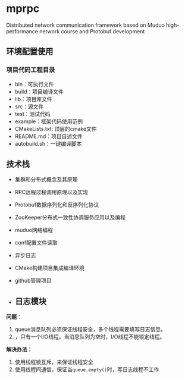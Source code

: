 # mprpc
Distributed network communication framework based on Muduo high-performance network course and Protobuf development


## 环境配置使用

### 项目代码工程目录

- bin：可执行文件
- build：项目编译文件
- lib：项目库文件
- src：源文件
- test：测试代码
- example：框架代码使用范例
- CMakeLists.txt: 顶层的cmake文件
- README.md：项目自述文件
- autobuild.sh：一键编译脚本

## 技术栈

- 集群和分布式概念及其原理
- RPC远程过程调用原理以及实现
- Protobuf数据序列化和反序列化协议
- ZooKeeper分布式一致性协调服务应用以及编程
- muduo网络编程
- conf配置文件读取
- 异步日志
- CMake构建项目集成编译环境
- github管理项目

- ## 日志模块

 **问题**：

1. queue消息队列必须保证线程安全，多个线程需要填写日志信息。
2. ，只有一个I/O线程。当消息队列为空时，I/O线程不能锁定线程。

**解决办法**：

1. 使用线程锁互斥，来保证线程安全
2. 使用线程间通信，保证当`queue.empty()`时，写日志线程不工作

